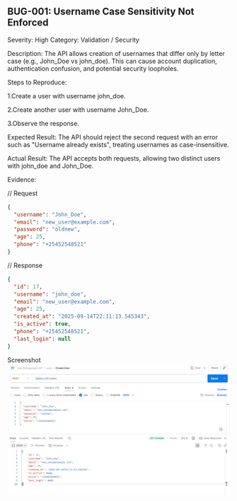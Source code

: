 ## BUG-001: Username Case Sensitivity Not Enforced

Severity: High
Category: Validation / Security

Description:
The API allows creation of usernames that differ only by letter case (e.g., John_Doe vs john_doe). This can cause account duplication, authentication confusion, and potential security loopholes.

Steps to Reproduce:

1.Create a user with username john_doe.

2.Create another user with username John_Doe.

3.Observe the response.

Expected Result:
The API should reject the second request with an error such as "Username already exists", treating usernames as case-insensitive.

Actual Result:
The API accepts both requests, allowing two distinct users with john_doe and John_Doe.

Evidence:

// Request
```json
{
  "username": "John_Doe",
  "email": "new_user@example.com",
  "password": "oldnew",
  "age": 25,
  "phone": "+25452548521"
}
```
// Response
```json
{
  "id": 17,
  "username": "john_doe",
  "email": "new_user@example.com",
  "age": 25,
  "created_at": "2025-09-14T22:11:13.545343",
  "is_active": true,
  "phone": "+25452548521",
  "last_login": null
}
```
Screenshot
![Create_Username_BUG-001](./screenshots/BUG-001.png)